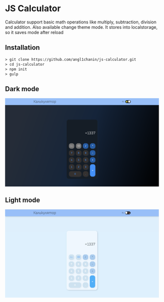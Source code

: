 # JS Calculator

Calculator support basic math operations like multiply, subtraction, division and addition.
Also available change theme mode. It stores into localstorage, so it saves mode after reload

## Installation
```
> git clone https://github.com/angl1chanin/js-calculator.git
> cd js-calculator
> npm init
> gulp
```

## Dark mode
![Dark mode](screenshots/dark.png?raw=true)

## Light mode
![Light mode](screenshots/light.png?raw=true)
